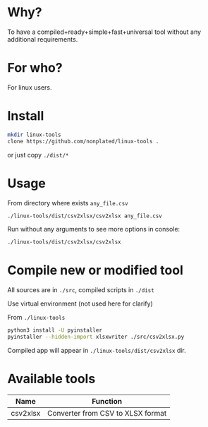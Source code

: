 
# Why?
To have a compiled+ready+simple+fast+universal tool without any additional requirements.

# For who?
For linux users.

# Install
```bash
mkdir linux-tools
clone https://github.com/nonplated/linux-tools .
```
or just copy `./dist/*`

# Usage
From directory where exists `any_file.csv`
```bash
./linux-tools/dist/csv2xlsx/csv2xlsx any_file.csv
```
Run without any arguments to see more options in console: 
```bash
./linux-tools/dist/csv2xlsx/csv2xlsx
```

# Compile new or modified tool
All sources are in `./src`, compiled scripts in `./dist`

Use virtual environment (not used here for clarify)

From `./linux-tools`
```bash
python3 install -U pyinstaller
pyinstaller --hidden-import xlsxwriter ./src/csv2xlsx.py
```
Compiled app will appear in `./linux-tools/dist/csv2xlsx` dir.


# Available tools
Name | Function
--- | ---
csv2xlsx | Converter from CSV to XLSX format
